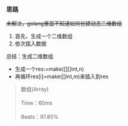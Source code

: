 ### 思路

~~未解决，golang里面不知道如何创建动态二维数组~~

1. 首先，生成一个二维数组
2. 依次插入数据

总结：生成二维数组
- 生成一个res:=make([][]int,n)
- 再循环res[i]=make([]int,m)来插入到res

> 数组(Array)<br><br>
> Time：60ms<br><br>
> Beats：97.85%